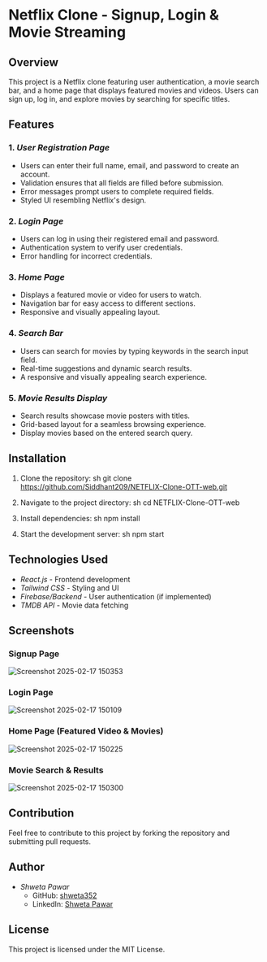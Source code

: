 # Netflix Clone - Signup, Login & Movie Streaming

## Overview
This project is a Netflix clone featuring user authentication, a movie search bar, and a home page that displays featured movies and videos. Users can sign up, log in, and explore movies by searching for specific titles.

## Features
### 1. *User Registration Page*
- Users can enter their full name, email, and password to create an account.
- Validation ensures that all fields are filled before submission.
- Error messages prompt users to complete required fields.
- Styled UI resembling Netflix's design.

### 2. *Login Page*
- Users can log in using their registered email and password.
- Authentication system to verify user credentials.
- Error handling for incorrect credentials.

### 3. *Home Page*
- Displays a featured movie or video for users to watch.
- Navigation bar for easy access to different sections.
- Responsive and visually appealing layout.

### 4. *Search Bar*
- Users can search for movies by typing keywords in the search input field.
- Real-time suggestions and dynamic search results.
- A responsive and visually appealing search experience.

### 5. *Movie Results Display*
- Search results showcase movie posters with titles.
- Grid-based layout for a seamless browsing experience.
- Display movies based on the entered search query.

## Installation
1. Clone the repository:
   sh
   git clone https://github.com/Siddhant209/NETFLIX-Clone-OTT-web.git
   
2. Navigate to the project directory:
   sh
   cd NETFLIX-Clone-OTT-web
   
3. Install dependencies:
   sh
   npm install
   
4. Start the development server:
   sh
   npm start
   

## Technologies Used
- *React.js* - Frontend development
- *Tailwind CSS* - Styling and UI
- *Firebase/Backend* - User authentication (if implemented)
- *TMDB API* - Movie data fetching

## Screenshots
### Signup Page
![Screenshot 2025-02-17 150353](https://github.com/user-attachments/assets/f71e596e-0226-47de-bb46-76d173af7958)


### Login Page
![Screenshot 2025-02-17 150109](https://github.com/user-attachments/assets/afa9bb75-40ce-48c0-94bf-bf9317b6c5d3)


### Home Page (Featured Video & Movies)
![Screenshot 2025-02-17 150225](https://github.com/user-attachments/assets/2ddafb65-7f0e-4ce5-abaf-5e47fd7db57d)


### Movie Search & Results
![Screenshot 2025-02-17 150300](https://github.com/user-attachments/assets/289c8a03-1af3-4eba-a426-40fa1644101c)


## Contribution
Feel free to contribute to this project by forking the repository and submitting pull requests.

## Author
- *Shweta Pawar*  
  - GitHub: [shweta352](https://github.com/Siddhant209)
  - LinkedIn: [Shweta Pawar](https://www.linkedin.com/in/siddhant-phule)

## License
This project is licensed under the MIT License.
